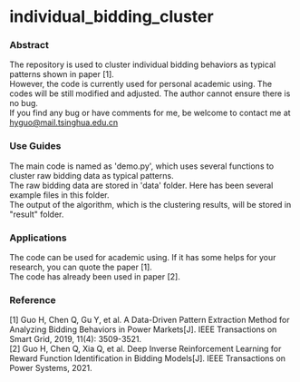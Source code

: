 # individual_bidding_cluster
### Abstract
The repository is used to cluster individual bidding behaviors as typical patterns shown in paper [1].  
However, the code is currently used for personal academic using. 
The codes will be still modified and adjusted. The author cannot ensure there is no bug.  
If you find any bug or have comments for me, be welcome to contact me at hyguo@mail.tsinghua.edu.cn

### Use Guides
The main code is named as 'demo.py', which uses several functions to cluster raw bidding data as typical patterns.  
The raw bidding data are stored in 'data' folder. Here has been several example files in this folder.  
The output of the algorithm, which is the clustering results, will be stored in "result" folder.

### Applications
The code can be used for academic using. If it has some helps for your research, you can quote the paper [1].  
The code has already been used in paper [2].   


### Reference
[1] Guo H, Chen Q, Gu Y, et al. A Data-Driven Pattern Extraction Method for Analyzing Bidding Behaviors in Power Markets[J]. IEEE Transactions on Smart Grid, 2019, 11(4): 3509-3521.  
[2] Guo H, Chen Q, Xia Q, et al. Deep Inverse Reinforcement Learning for Reward Function Identification in Bidding Models[J]. IEEE Transactions on Power Systems, 2021.

